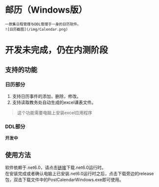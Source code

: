 # 邮历（Windows版）
    一款集日程管理与DDL管理于一身的日历软件。  
    ![日历截图](/img/Calendar.png)  

# 开发未完成，仍在内测阶段

## 支持的功能
### 日历部分
1. 支持日历事件的添加，删除，修改。
2. 支持读取教务处自动生成的excel课表文件。
> 这个功能需要电脑上安装excel应用程序

### DDL部分
**开发中**

## 使用方法
软件依赖于.net6.0，请点击[链接](https://dotnet.microsoft.com/zh-cn/download/dotnet/thank-you/runtime-desktop-6.0.2-windows-x64-installer)下载.net6.0运行时。  
在安装完成或者确认电脑上已安装.net6.0运行时之后，点击下载旁边的release包，双击下载文件中的PostCalendarWindows.exe即可使用。

